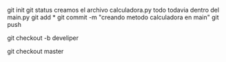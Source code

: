 git init 
git status
creamos el archivo calculadora.py todo todavia dentro del main.py
git add *
git commit -m "creando metodo calculadora en main"
git push

git checkout -b develiper

git checkout master
